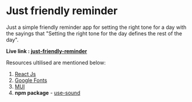 # Just friendly reminder

Just a simple friendly reminder app for setting the right tone for a day with the sayings that
"Setting the right tone for the day defines the rest of the day".

**Live link : [just-friendly-reminder](https://just-friendly-reminder.netlify.app/)**


Resources ultilised are mentioned below:

1. [React Js](https://reactjs.org/)
2. [Google Fonts](https://fonts.google.com/)
3. [MUI](https://mui.com/)
4. **npm package** - [use-sound](https://www.npmjs.com/package/use-sound)